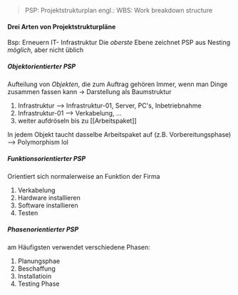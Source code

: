 > PSP: Projektstrukturplan
> engl.: WBS: Work breakdown structure
#### Drei Arten von Projektstrukturpläne
Bsp: Erneuern IT- Infrastruktur
Die _oberste_ Ebene zeichnet PSP aus
	Nesting _möglich_, aber nicht üblich
##### Objektorientierter PSP
Aufteilung von _Objekten_, die zum Auftrag gehören
Immer, wenn man Dinge zusammen fassen kann
-> Darstellung als Baumstruktur
1) Infrastruktur --> Infrastruktur-01, Server, PC's, Inbetriebnahme
2) Infrastruktur-01 --> Verkabelung, ...
3) weiter aufdröseln bis zu [[Arbeitspaket]]

In jedem Objekt taucht dasselbe Arbeitspaket auf (z.B. Vorbereitungsphase)
--> Polymorphism lol
##### Funktionsorientierter PSP

Orientiert sich normalerweise an Funktion der Firma
1) Verkabelung
2) Hardware installieren
3) Software installieren
4) Testen
##### Phasenorientierter PSP
am Häufigsten verwendet
verschiedene Phasen:
1) Planungsphae
2) Beschaffung
3) Installatioin
4) Testing Phase
